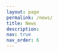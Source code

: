 ```yaml
---
layout: page
permalink: /news/
title: News
description: 
nav: true
nav_order: 6
---
```

<!-- News -->

